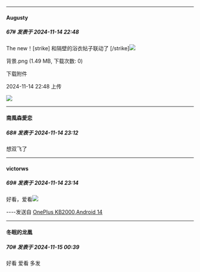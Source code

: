 ﻿
*****

####  Augusty  
##### 67#       发表于 2024-11-14 22:48

The new！[strike] 和隔壁的浴衣帖子联动了 [/strike]<img src="https://static.saraba1st.com/image/smiley/face2017/045.png" referrerpolicy="no-referrer">

背景.png
(1.49 MB, 下载次数: 0)

下载附件

2024-11-14 22:48 上传

<img src="https://img.saraba1st.com/forum/202411/14/224819pq9utlkwk48krdpu.png" referrerpolicy="no-referrer">


*****

####  南風森愛恋  
##### 68#       发表于 2024-11-14 23:12

想双飞了

*****

####  victorws  
##### 69#       发表于 2024-11-14 23:14

好看，爱看<img src="https://static.saraba1st.com/image/smiley/face2017/074.png" referrerpolicy="no-referrer">

----发送自 [OnePlus KB2000,Android 14](http://stage1.5j4m.com/?1.37)


*****

####  冬眠的龙凰  
##### 70#       发表于 2024-11-15 00:39

好看 爱看 多发

